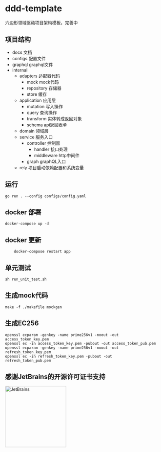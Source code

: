 # ddd-template
六边形领域驱动项目架构模板，完善中

## 项目结构
- docs 文档
- configs 配置文件
- graphql graphql文件
- internal
    - adapters 适配器代码
        - mock mock代码
        - repository 存储器
        - store 缓存
    - application 应用层
      - mutation 写入操作
      - query 查询操作
      - transform 实体转成返回对象
      - schema api返回表单
    - domain 领域层 
    - service 服务入口
      - controller 控制器
          - handler 接口处理
          - middleware http中间件
      - graph graphQL入口
    - rely 项目启动依赖配置和系统变量
## 运行
```shell
go run . --config configs/config.yaml
```

## docker 部署
```shell
docker-compose up -d 
```

## docker 更新
```shell
    docker-compose restart app
```

## 单元测试
```shell
sh run_unit_test.sh
```

## 生成mock代码
```shell
make -f ./makefile mockgen
```


## 生成EC256
```shell
openssl ecparam -genkey -name prime256v1 -noout -out access_token_key.pem
openssl ec -in access_token_key.pem -pubout -out access_token_pub.pem
openssl ecparam -genkey -name prime256v1 -noout -out refresh_token_key.pem
openssl ec -in refresh_token_key.pem -pubout -out refresh_token_pub.pem
```

## 感谢JetBrains的开源许可证书支持
<img src="https://resources.jetbrains.com/storage/products/company/brand/logos/jb_beam.png?_gl=1*l2f4tq*_ga*MTE4NTc2NDE2MC4xNjU0MTM5MzQ0*_ga_9J976DJZ68*MTY1NDEzOTM0NC4xLjAuMTY1NDEzOTM0NC4w" alt="JetBrains" width="200">

